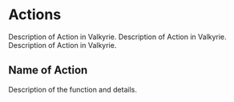 # Actions
Description of Action in Valkyrie. 
Description of Action in Valkyrie. 
Description of Action in Valkyrie. 

## Name of Action
Description of the function and details. 
